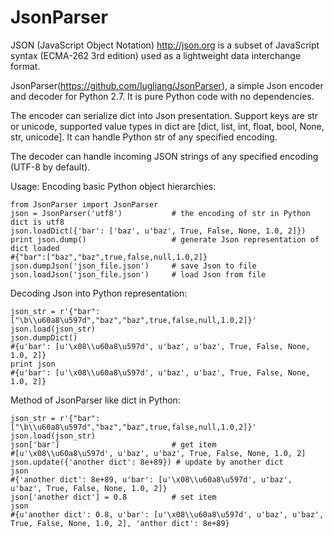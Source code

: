 JsonParser
=================

JSON (JavaScript Object Notation) <http://json.org> is a subset of JavaScript syntax (ECMA-262 3rd edition) used as a lightweight data interchange format.

JsonParser(https://github.com/lugliang/JsonParser), a simple Json encoder and decoder for Python 2.7. It is pure Python code with no dependencies.

The encoder can serialize dict into Json presentation. Support keys are str or unicode, supported value types in dict are [dict, list, int, float, bool, None, str, unicode].
It can handle Python str of any specified encoding.

The decoder can handle incoming JSON strings of any specified encoding (UTF-8 by default).

Usage:
Encoding basic Python object hierarchies:

    from JsonParser import JsonParser
    json = JsonParser('utf8')           # the encoding of str in Python dict is utf8
    json.loadDict({'bar': ['baz', u'baz', True, False, None, 1.0, 2]})
    print json.dump()                   # generate Json representation of dict loaded
    #{"bar":["baz","baz",true,false,null,1.0,2]}
    json.dumpJson('json_file.json')     # save Json to file
    json.loadJson('json_file.json')     # load Json from file


Decoding Json into Python representation:

    json_str = r'{"bar":["\b\\u60a8\u597d","baz","baz",true,false,null,1.0,2]}'
    json.load(json_str)
    json.dumpDict()
    #{u'bar': [u'\x08\\u60a8\u597d', u'baz', u'baz', True, False, None, 1.0, 2]}
    print json
    #{u'bar': [u'\x08\\u60a8\u597d', u'baz', u'baz', True, False, None, 1.0, 2]}

Method of JsonParser like dict in Python:
    
    json_str = r'{"bar":["\b\\u60a8\u597d","baz","baz",true,false,null,1.0,2]}'
    json.load(json_str)
    json['bar']                         # get item
    #[u'\x08\\u60a8\u597d', u'baz', u'baz', True, False, None, 1.0, 2]
    json.update({'another dict': 8e+89}) # update by another dict
    json
    #{'another dict': 8e+89, u'bar': [u'\x08\\u60a8\u597d', u'baz', u'baz', True, False, None, 1.0, 2]}
    json['another dict'] = 0.8          # set item
    json
    #{u'another dict': 0.8, u'bar': [u'\x08\\u60a8\u597d', u'baz', u'baz', True, False, None, 1.0, 2], 'anthor dict': 8e+89}
